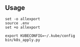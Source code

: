 ## Usage

```
set -o allexport
source .env
set +o allexport
```

```
export KUBECONFIG=~/.kube/config
bin/k8s_apply.py
```
